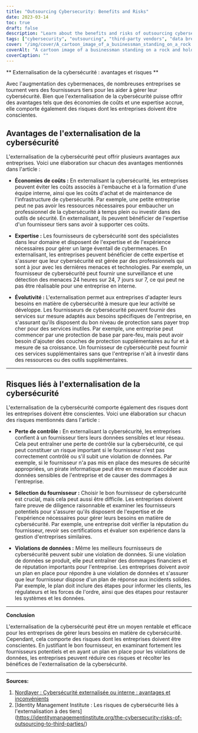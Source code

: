 ```yaml
---
title: "Outsourcing Cybersecurity: Benefits and Risks"
date: 2023-03-14
toc: true
draft: false
description: "Learn about the benefits and risks of outsourcing cybersecurity to third-party vendors and how to choose the right vendor for your business."
tags: ["cybersecurity", "outsourcing", "third-party vendors", "data breach", "vendor selection", "cost savings", "expertise", "scalability", "loss of control", "incident response plan", "risk management", "business security", "security outsourcing", "cyber threats", "network security", "data protection", "vulnerability management", "cyber defense", "business continuity", "information security"]
cover: "/img/cover/A_cartoon_image_of_a_businessman_standing_on_a_rock.png"
coverAlt: "A cartoon image of a businessman standing on a rock and holding a shield to protect his business from cyber threats, with a row of third-party vendors standing behind him offering different security services."
coverCaption: ""
---
```


** Externalisation de la cybersécurité : avantages et risques **  Avec l'augmentation des cybermenaces, de nombreuses entreprises se tournent vers des fournisseurs tiers pour les aider à gérer leur cybersécurité. Bien que l'externalisation de la cybersécurité puisse offrir des avantages tels que des économies de coûts et une expertise accrue, elle comporte également des risques dont les entreprises doivent être conscientes.  ## Avantages de l'externalisation de la cybersécurité  L'externalisation de la cybersécurité peut offrir plusieurs avantages aux entreprises. Voici une élaboration sur chacun des avantages mentionnés dans l'article :  - **Économies de coûts :** En externalisant la cybersécurité, les entreprises peuvent éviter les coûts associés à l'embauche et à la formation d'une équipe interne, ainsi que les coûts d'achat et de maintenance de l'infrastructure de cybersécurité. Par exemple, une petite entreprise peut ne pas avoir les ressources nécessaires pour embaucher un professionnel de la cybersécurité à temps plein ou investir dans des outils de sécurité. En externalisant, ils peuvent bénéficier de l'expertise d'un fournisseur tiers sans avoir à supporter ces coûts.  - **Expertise :** Les fournisseurs de cybersécurité sont des spécialistes dans leur domaine et disposent de l'expertise et de l'expérience nécessaires pour gérer un large éventail de cybermenaces. En externalisant, les entreprises peuvent bénéficier de cette expertise et s'assurer que leur cybersécurité est gérée par des professionnels qui sont à jour avec les dernières menaces et technologies. Par exemple, un fournisseur de cybersécurité peut fournir une surveillance et une détection des menaces 24 heures sur 24, 7 jours sur 7, ce qui peut ne pas être réalisable pour une entreprise en interne.  - **Évolutivité :** L'externalisation permet aux entreprises d'adapter leurs besoins en matière de cybersécurité à mesure que leur activité se développe. Les fournisseurs de cybersécurité peuvent fournir des services sur mesure adaptés aux besoins spécifiques de l'entreprise, en s'assurant qu'ils disposent du bon niveau de protection sans payer trop cher pour des services inutiles. Par exemple, une entreprise peut commencer par une protection de base par pare-feu, mais peut avoir besoin d'ajouter des couches de protection supplémentaires au fur et à mesure de sa croissance. Un fournisseur de cybersécurité peut fournir ces services supplémentaires sans que l'entreprise n'ait à investir dans des ressources ou des outils supplémentaires.  ______  ## Risques liés à l'externalisation de la cybersécurité  L'externalisation de la cybersécurité comporte également des risques dont les entreprises doivent être conscientes. Voici une élaboration sur chacun des risques mentionnés dans l'article :  - **Perte de contrôle :** En externalisant la cybersécurité, les entreprises confient à un fournisseur tiers leurs données sensibles et leur réseau. Cela peut entraîner une perte de contrôle sur la cybersécurité, ce qui peut constituer un risque important si le fournisseur n'est pas correctement contrôlé ou s'il subit une violation de données. Par exemple, si le fournisseur n'a pas mis en place des mesures de sécurité appropriées, un pirate informatique peut être en mesure d'accéder aux données sensibles de l'entreprise et de causer des dommages à l'entreprise.  - **Sélection du fournisseur :** Choisir le bon fournisseur de cybersécurité est crucial, mais cela peut aussi être difficile. Les entreprises doivent faire preuve de diligence raisonnable et examiner les fournisseurs potentiels pour s'assurer qu'ils disposent de l'expertise et de l'expérience nécessaires pour gérer leurs besoins en matière de cybersécurité. Par exemple, une entreprise doit vérifier la réputation du fournisseur, revoir ses certifications et évaluer son expérience dans la gestion d'entreprises similaires.  - **Violations de données :** Même les meilleurs fournisseurs de cybersécurité peuvent subir une violation de données. Si une violation de données se produit, elle peut entraîner des dommages financiers et de réputation importants pour l'entreprise. Les entreprises doivent avoir un plan en place pour répondre à une violation de données et s'assurer que leur fournisseur dispose d'un plan de réponse aux incidents solides. Par exemple, le plan doit inclure des étapes pour informer les clients, les régulateurs et les forces de l'ordre, ainsi que des étapes pour restaurer les systèmes et les données.  ______  **Conclusion**  L'externalisation de la cybersécurité peut être un moyen rentable et efficace pour les entreprises de gérer leurs besoins en matière de cybersécurité. Cependant, cela comporte des risques dont les entreprises doivent être conscientes. En justifiant le bon fournisseur, en examinant fortement les fournisseurs potentiels et en ayant un plan en place pour les violations de données, les entreprises peuvent réduire ces risques et récolter les bénéfices de l'externalisation de la cybersécurité.  ______  **Sources:**  1. [Nordlayer : Cybersécurité externalisée ou interne : avantages et inconvénients](https://nordlayer.com/blog/outsourced-vs-in-house-cybersecurity-pros-and-cons/) 2. [Identity Management Institute : Les risques de cybersécurité liés à l'externalisation à des tiers] (https://identitymanagementinstitute.org/the-cybersecurity-risks-of-outsourcing-to-third-parties/)